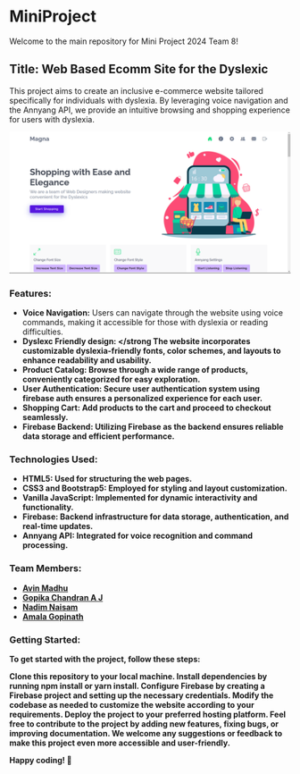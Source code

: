 # MiniProject
Welcome to the main repository for Mini Project 2024 Team 8!

## Title: Web Based Ecomm Site for the Dyslexic
This project aims to create an inclusive e-commerce website tailored specifically for individuals with dyslexia. By leveraging voice navigation and the Annyang API, we provide an intuitive browsing and shopping experience for users with dyslexia.

<img align='center'>![mainpage](mainpage.png) 

### Features:
* <strong>Voice Navigation:</strong> Users can navigate through the website using voice commands, making it accessible for those with dyslexia or reading difficulties.
* <strong>Dyslexc Friendly design: </strong The website incorporates customizable dyslexia-friendly fonts, color schemes, and layouts to enhance readability and usability.
* <strong>Product Catalog:</strong> Browse through a wide range of products, conveniently categorized for easy exploration.
* <strong>User Authentication:</strong> Secure user authentication system using firebase auth ensures a personalized experience for each user.
* <strong>Shopping Cart:</strong> Add products to the cart and proceed to checkout seamlessly.
* <strong>Firebase Backend:</strong> Utilizing Firebase as the backend ensures reliable data storage and efficient performance.

### Technologies Used:
* HTML5: Used for structuring the web pages.
* CSS3 and Bootstrap5: Employed for styling and layout customization.
* Vanilla JavaScript: Implemented for dynamic interactivity and functionality.
* Firebase: Backend infrastructure for data storage, authentication, and real-time updates.
* Annyang API: Integrated for voice recognition and command processing.

### Team Members:
* [Avin  Madhu](https;//github.com/avin-madhu)
* [Gopika Chandran A J](https;//github.com/avin-madhu)
* [Nadim Naisam](https;//github.com/avin-madhu)
* [Amala Gopinath](https;//github.com/avin-madhu)

### Getting Started:
To get started with the project, follow these steps:

Clone this repository to your local machine.
Install dependencies by running npm install or yarn install.
Configure Firebase by creating a Firebase project and setting up the necessary credentials.
Modify the codebase as needed to customize the website according to your requirements.
Deploy the project to your preferred hosting platform.
Feel free to contribute to the project by adding new features, fixing bugs, or improving documentation. We welcome any suggestions or feedback to make this project even more accessible and user-friendly.

Happy coding! 🚀






